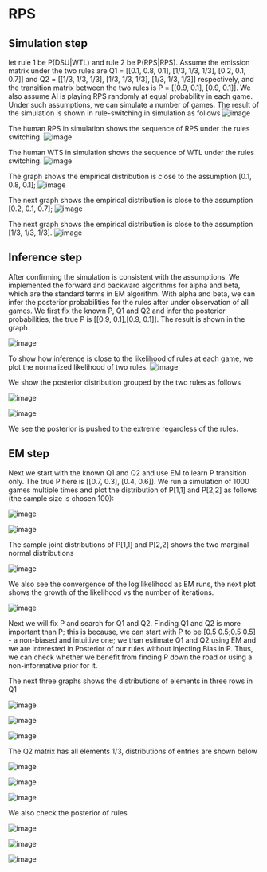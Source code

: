 # RPS

## Simulation step 
let rule 1 be P(DSU|WTL) and rule 2 be P(RPS|RPS). Assume the emission matrix under the two rules are
Q1 = [[0.1, 0.8, 0.1],
      [1/3, 1/3, 1/3],
      [0.2, 0.1, 0.7]]
and Q2 = [[1/3, 1/3, 1/3],
      [1/3, 1/3, 1/3],
      [1/3, 1/3, 1/3]] 
respectively, and the transition matrix between the two rules is 
P = [[0.9, 0.1],
        [0.9, 0.1]]. We also assume AI is playing RPS randomly at equal probability in each game. Under such assumptions, we can simulate a number of games. 
The result of the simulation is shown in rule-switching in simulation as follows
![image](https://user-images.githubusercontent.com/75051599/196277623-b086ac0a-9bcc-4d25-a212-78538883aefb.png)

The human RPS in simulation shows the sequence of RPS under the rules switching. ![image](https://user-images.githubusercontent.com/75051599/196277802-48b22532-63e4-47fe-9588-93eba86c774a.png)

The human WTS in simulation shows the sequence of WTL under the rules switching. ![image](https://user-images.githubusercontent.com/75051599/196277903-d3fff47b-8dfb-4de2-8473-264ce4dca1c1.png)

The graph shows the empirical distribution is close to the assumption [0.1, 0.8, 0.1];
![image](https://user-images.githubusercontent.com/75051599/196277452-e803f755-0adb-48ae-b5f4-234479411f5f.png)

The next graph shows the empirical distribution is close to the assumption [0.2, 0.1, 0.7]; 
![image](https://user-images.githubusercontent.com/75051599/196277169-4489b3bb-196a-4e26-8e91-53a28af1494a.png)

The next graph shows the empirical distribution is close to the assumption [1/3, 1/3, 1/3]. 
![image](https://user-images.githubusercontent.com/75051599/196276981-3ae4ee14-c409-464d-a00d-dd1569df2a48.png)

 

## Inference step
After confirming the simulation is consistent with the assumptions. We implemented the forward and backward algorithms for alpha and beta, which are the standard terms in EM algorithm. With alpha and beta, we can infer the posterior probabilities for the rules after under observation of all games. We first fix the known P, Q1 and Q2 and infer the posterior probabilities, the true P is [[0.9, 0.1],[0.9, 0.1]]. The result is shown in the graph 

![image](https://user-images.githubusercontent.com/75051599/196276600-87e02402-e5a3-4d10-8788-9c7bda594a2a.png)

To show how inference is close to the likelihood of rules at each game, we plot the normalized likelihood of two rules. 
![image](https://user-images.githubusercontent.com/75051599/196278925-ca6b33d3-208b-4a24-9f28-88e610d914ec.png)

We show the posterior distribution grouped by the two rules as follows

![image](https://user-images.githubusercontent.com/75051599/197584387-b006ca34-40d7-4ab4-9102-d02279ae373f.png)

![image](https://user-images.githubusercontent.com/75051599/197584444-8fa1e69f-aa1c-4bc1-807f-405960b4ba14.png)

We see the posterior is pushed to the extreme regardless of the rules.

## EM step
Next we start with the known Q1 and Q2 and use EM to learn P transition only. The true P here is [[0.7, 0.3], [0.4, 0.6]]. We run a simulation of 1000 games multiple times and plot the distribution of P[1,1] and P[2,2] as follows (the sample size is chosen 100):

![image](https://user-images.githubusercontent.com/75051599/197563987-e93bfb1e-734e-4b1a-b0d5-728dd1f56614.png)

![image](https://user-images.githubusercontent.com/75051599/197564370-c1e68c9d-5f8a-4b9f-bdcb-7d60df92d80a.png)

The sample joint distributions of P[1,1] and P[2,2] shows the two marginal normal distributions 

![image](https://user-images.githubusercontent.com/75051599/197589233-0c7482db-9225-423a-acc3-504ad2b04246.png)

We also see the convergence of the log likelihood as EM runs, the next plot shows the growth of the likelihood vs the number of iterations.

![image](https://user-images.githubusercontent.com/75051599/197565354-cae5a98b-15a1-4eb3-8022-f41040289495.png)

Next we will fix P and search for Q1 and Q2. Finding Q1 and Q2 is more important than P; this is because, we can start with P to be [0.5 0.5;0.5 0.5] - a non-biased and intuitive one; we than estimate Q1 and Q2 using EM and we are interested in Posterior of our rules without injecting Bias in P. Thus, we can check whether we benefit from finding P down the road or using a non-informative prior for it.

The next three graphs shows the distributions of elements in three rows in Q1

![image](https://user-images.githubusercontent.com/75051599/197660829-1303d872-0658-4af1-8eb7-7ffec9267c0f.png)

![image](https://user-images.githubusercontent.com/75051599/197661586-ca8ba740-986f-49c5-a626-8ad367cedb9d.png)

![image](https://user-images.githubusercontent.com/75051599/197661649-a44f1025-e79a-4047-9f22-9be66482e403.png)

The Q2 matrix has all elements 1/3, distributions of entries are shown below

![image](https://user-images.githubusercontent.com/75051599/197661801-e5647cfe-c9e3-4338-ba0a-9d0a5784e8b8.png)

![image](https://user-images.githubusercontent.com/75051599/197661844-5e43805a-762b-41e7-853f-b0b8141945a7.png)

![image](https://user-images.githubusercontent.com/75051599/197661873-43d204a8-1bca-4b4b-b062-331decc979fd.png)

We also check the posterior of rules


![image](https://user-images.githubusercontent.com/75051599/197662218-d9177617-3802-4ffd-8ffb-ecab0a305338.png)

![image](https://user-images.githubusercontent.com/75051599/197662295-1ff7fe44-a6a9-4cde-9222-1150b6aab90d.png)

![image](https://user-images.githubusercontent.com/75051599/197662329-0bb1c83f-9659-42e4-8159-09a85d768295.png)












        
 
